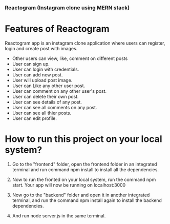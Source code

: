 ### Reactogram (Instagram clone using MERN stack)

# Features of Reactogram
Reactogram app is an instagram clone application where users can register, login and create post with images.

- Other users can view, like, comment on different posts
- User can sign up.
- User can login with credentials.
- User can add new post.
- User will upload post image.
- User can Like any other user post.
- User can comment on any other user's post.
- User can delete their own post.
- User can see details of any post.
- User can see all comments on any post.
- User can see all thier posts.
- User can edit profile.

# How to run this project on your local system?
1. Go to the "frontend" folder, open the frontend folder in an integrated terminal and run command npm install to install all the dependencies.

2. Now to run the fronted on your local system, run the command npm start. Your app will now be running on localhost:3000

3. Now go to the "backend" folder and open it in another integrated terminal, and run the command npm install again to install the backend dependencies.

4. And run node server.js in the same terminal.
